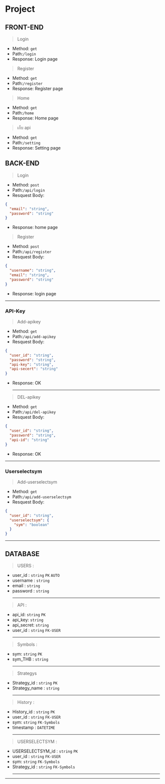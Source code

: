 # Project

## FRONT-END

> Login

- Method: `get`
- Path:`/login`
- Response: Login page

> Register

- Method: `get`
- Path:`/register`
- Response: Register page

> Home

- Method: `get`
- Path:`/home`
- Response: Home page

> เก็บ api

- Method: `get`
- Path:`/setting`
- Response: Setting page

## BACK-END

> Login

- Method: `post`
- Path:`/api/login`
- Resquest Body:

```json
{
  "email": "string",
  "password": "string"
}
```

- Response: home page

> Register

- Method: `post`
- Path:`/api/register`
- Resquest Body:

```json
{
  "username": "string",
  "email": "string",
  "password": "string"
}
```

- Response: login page

---

### API-Key

> Add-apikey

- Method: `get`
- Path:`/api/add-apikey`
- Resquest Body:

```json
{
  "user_id": "string",
  "password": "string",
  "api-key": "string",
  "api-secert": "string"
}
```

- Response: OK

  ***

> DEL-apikey

- Method: `get`
- Path:`/api/del-apikey`
- Resquest Body:

```json
{
  "user_id": "string",
  "password": "string",
  "api-id": "string"
}
```

- Response: OK

---

### Userselectsym

> Add-userselectsym

- Method: `get`
- Path:`/api/add-userselectsym`
- Resquest Body:

```json
{
  "user_id": "string",
  "userselectsym": {
    "sym": "boolean"
  }
}
```

---

## DATABASE

> USERS :

- user_id : `string` `PK` `AUTO`
- username : `string`
- email : `string`
- password : `string`
  ***

> API :

- api_id: `string` `PK`
- api_key: `string`
- api_secret: `string`
- user_id : `string` `FK-USER`
  ***

> Symbols :

- sym: `string` `PK`
- sym_THB : `string`
  ***

> Strategys

- Strategy_id : `string` `PK`
- Strategy_name : `string`
  ***

> History :

- History_id : `string` `PK`
- user_id : `string` `FK-USER`
- sym: `string` `FK-Symbols`
- timestamp : `DATETIME`
  ***

> USERSELECTSYM :

- USERSELECTSYM_id : `string` `PK`
- user_id : `string` `FK-USER`
- sym: `string` `FK-Symbols`
- Strategy_id : `string` `FK-Symbols`
  ***

---
